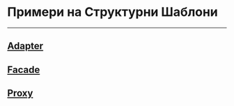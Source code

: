 # Примери на Структурни Шаблони

---

## [Adapter](./Adapter/)

## [Facade](./Facade/)

## [Proxy](./Proxy/)